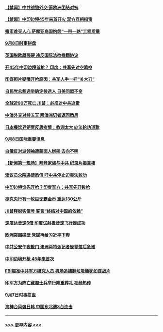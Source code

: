 #### [【禁闻】中共战狼外交 逼欧洲团结对抗](../pages/prog202/a102936363.md?t=09090702) 
#### [【禁闻】中印边境45年来首开火 双方互相指责](../pages/prog202/a102936359.md?t=09090702) 
#### [撒币难买人心 萨摩亚岛国抱怨“一带一路”工程质量](../pages/prog202/a102936325.md?t=09090702) 
#### [9月8日时事拼盘](../pages/prog202/a102936323.md?t=09090702) 
#### [英国脱欧趋强硬 违反国际法欲推翻协议](../pages/prog202/a102936319.md?t=09090702) 
#### [开45年中印边境首枪？ 印度：共军先对空鸣枪](../pages/prog202/a102936263.md?t=09090702) 
#### [印媒照片疑曝开枪原因：共军人手一杆“关大刀”](../pages/prog202/a102936239.md?t=09090702) 
#### [自民党总裁选举确定候选人 日美同盟不变](../pages/prog202/a102936204.md?t=09090702) 
#### [全球近90万死亡 川普：必须对中共追责](../pages/prog202/a102936196.md?t=09090702) 
#### [中澳外交对峙五天 两澳洲记者返回悉尼](../pages/prog202/a102936190.md?t=09090702) 
#### [日本餐饮界钜贾反思疫情：教训太大 向法轮功道歉](../pages/prog202/a102936024.md?t=09090702) 
#### [9月8日国际重要讯息](../pages/prog202/a102935972.md?t=09090702) 
#### [白俄反对派领袖遭蒙面人绑架 去向不明](../pages/prog202/a102935915.md?t=09090702) 
#### [【新闻第一现场】拜登家族与中共 纪录片揭真相](../pages/prog202/a102935925.md?t=09090702) 
#### [澳议员众院递请愿信 吁中共停止迫害法轮功](../pages/prog202/a102935910.md?t=09090702) 
#### [中印边境谁先开枪？印度军方：共军先开数枪](../pages/prog202/a102935893.md?t=09090702) 
#### [捷克央行有一枚巨无霸金币 重达130公斤](../pages/prog202/a102935881.md?t=09090702) 
#### [川普释脱钩信号 誓言“终结对中国的依赖”](../pages/prog202/a102935876.md?t=09090702) 
#### [速度达音速6倍 印度试射极音速飞行器成功](../pages/prog202/a102935828.md?t=09090702) 
#### [欧洲突围碰壁 党媒再给习近平下套](../pages/prog202/a102935814.md?t=09090702) 
#### [中共公安午夜敲门 澳洲两特派记者躲领馆后急撤](../pages/prog202/a102935790.md?t=09090702) 
#### [中印边境开枪 45年来首次](../pages/prog202/a102935751.md?t=09090702) 
#### [FBI瞄准中共军方研究人员 机场追捕翻垃圾桶犹如谍战片](../pages/prog202/a102935522.md?t=09090702) 
#### [印军方为阵亡藏裔士兵举行隆重葬礼 视频热传](../pages/prog202/a102935620.md?t=09090702) 
#### [9月7日时事拼盘](../pages/prog202/a102935604.md?t=09090702) 
#### [海神台风袭日韩 中国东北遭3台连击](../pages/prog202/a102935476.md?t=09090702) 

----
#### [ >>> 更早内容 <<< ](../indexes/prog202-earlier.md)
